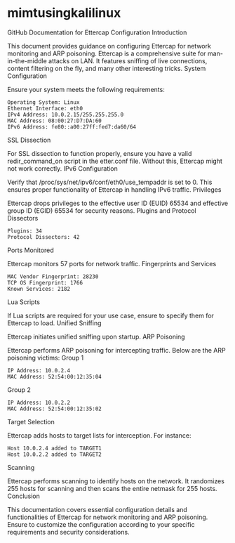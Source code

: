 # mimtusingkalilinux
GitHub Documentation for Ettercap Configuration
Introduction

This document provides guidance on configuring Ettercap for network monitoring and ARP poisoning. Ettercap is a comprehensive suite for man-in-the-middle attacks on LAN. It features sniffing of live connections, content filtering on the fly, and many other interesting tricks.
System Configuration

Ensure your system meets the following requirements:

    Operating System: Linux
    Ethernet Interface: eth0
    IPv4 Address: 10.0.2.15/255.255.255.0
    MAC Address: 08:00:27:D7:DA:60
    IPv6 Address: fe80::a00:27ff:fed7:da60/64

SSL Dissection

For SSL dissection to function properly, ensure you have a valid redir_command_on script in the etter.conf file. Without this, Ettercap might not work correctly.
IPv6 Configuration

Verify that /proc/sys/net/ipv6/conf/eth0/use_tempaddr is set to 0. This ensures proper functionality of Ettercap in handling IPv6 traffic.
Privileges

Ettercap drops privileges to the effective user ID (EUID) 65534 and effective group ID (EGID) 65534 for security reasons.
Plugins and Protocol Dissectors

    Plugins: 34
    Protocol Dissectors: 42

Ports Monitored

Ettercap monitors 57 ports for network traffic.
Fingerprints and Services

    MAC Vendor Fingerprint: 28230
    TCP OS Fingerprint: 1766
    Known Services: 2182

Lua Scripts

If Lua scripts are required for your use case, ensure to specify them for Ettercap to load.
Unified Sniffing

Ettercap initiates unified sniffing upon startup.
ARP Poisoning

Ettercap performs ARP poisoning for intercepting traffic. Below are the ARP poisoning victims:
Group 1

    IP Address: 10.0.2.4
    MAC Address: 52:54:00:12:35:04

Group 2

    IP Address: 10.0.2.2
    MAC Address: 52:54:00:12:35:02

Target Selection

Ettercap adds hosts to target lists for interception. For instance:

    Host 10.0.2.4 added to TARGET1
    Host 10.0.2.2 added to TARGET2

Scanning

Ettercap performs scanning to identify hosts on the network. It randomizes 255 hosts for scanning and then scans the entire netmask for 255 hosts.
Conclusion

This documentation covers essential configuration details and functionalities of Ettercap for network monitoring and ARP poisoning. Ensure to customize the configuration according to your specific requirements and security considerations.
